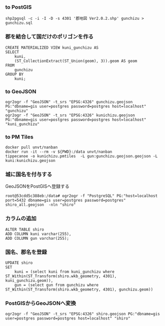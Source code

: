 ### to PostGIS
```
shp2pgsql -c -i -I -D -s 4301 '郡地図 Ver2.0.2.shp' gunchizu > gunchizu.sql
```

### 郡を結合して国だけのポリゴンを作る
```
CREATE MATERIALIZED VIEW kuni_gunchizu AS
SELECT
    kuni,
    (ST_CollectionExtract(ST_Union(geom), 3)).geom AS geom
FROM
    gunchizu
GROUP BY
    kuni;
```


### to GeoJSON
```
ogr2ogr -f "GeoJSON" -t_srs "EPSG:4326" gunchizu.geojson PG:"dbname=gis user=postgres password=postgres host=localhost" "gunchizu"
ogr2ogr -f "GeoJSON" -t_srs "EPSG:4326" kunichizu.geojson PG:"dbname=gis user=postgres password=postgres host=localhost" "kuni_gunchizu"
```


### to PM Tiles
```
docker pull unvt/nanban
docker run -it --rm -v ${PWD}:/data unvt/nanban
tippecanoe -o kunichizu.pmtiles  -L gun:gunchizu.geojson.geojson -L kuni:kunichizu.geojson
```

### 城に国名を付与する

GeoJSONをPostGISへ登録する
```
root@53cdd5c388eb:/data# ogr2ogr -f "PostgreSQL" PG:"host=localhost port=5432 dbname=gis user=postgres password=postgres" shiro_all.geojson  -nln "shiro"
```

### カラムの追加
```
ALTER TABLE shiro
ADD COLUMN kuni varchar(255),
ADD COLUMN gun varchar(255);
```

### 国名、郡名を登録
```
UPDATE shiro
SET
    kuni = (select kuni from kuni_gunchizu where ST_Within(ST_Transform(shiro.wkb_geometry, 4301), kuni_gunchizu.geom)),
    gun = (select gun from gunchizu where ST_Within(ST_Transform(shiro.wkb_geometry, 4301), gunchizu.geom))
```

### PostGISからGeoJSONへ変換

```
ogr2ogr -f "GeoJSON" -t_srs "EPSG:4326" shiro.geojson PG:"dbname=gis user=postgres password=postgres host=localhost" "shiro"
```




